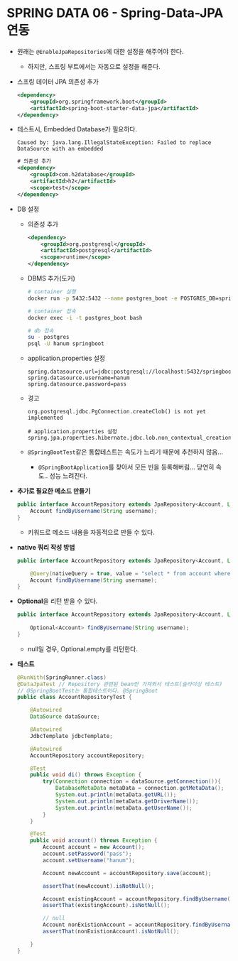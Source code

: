 # SPRING DATA 06 - Spring-Data-JPA 연동

* 원래는 `@EnableJpaRepositories`에 대한 설정을 해주어야 한다.
  * 하지만, 스프링 부트에서는 자동으로 설정을 해준다.

* 스프링 데이터 JPA 의존성 추가

  ```xml
  <dependency>
      <groupId>org.springframework.boot</groupId>
      <artifactId>spring-boot-starter-data-jpa</artifactId>
  </dependency>
  ```

* 테스트시, Embedded Database가 필요하다.

  ```
  Caused by: java.lang.IllegalStateException: Failed to replace DataSource with an embedded 
  ```

  ```xml
  # 의존성 추가
  <dependency>
      <groupId>com.h2database</groupId>
      <artifactId>h2</artifactId>
      <scope>test</scope>
  </dependency>
  ```

* DB 설정

  * 의존성 추가

    ```xml
    <dependency>
        <groupId>org.postgresql</groupId>
        <artifactId>postgresql</artifactId>
        <scope>runtime</scope>
    </dependency>
    ```

  * DBMS 추가(도커)

    ```bash
    # container 실행
    docker run -p 5432:5432 --name postgres_boot -e POSTGRES_DB=springboot -e POSTGRES_USER=hanum -e POSTGRES_PASSWORD=pass -d postgres
    
    # container 접속
    docker exec -i -t postgres_boot bash
    
    # db 접속
    su - postgres
    psql -U hanum springboot
    ```

  * application.properties 설정

    ```
    spring.datasource.url=jdbc:postgresql://localhost:5432/springboot
    spring.datasource.username=hanum
    spring.datasource.password=pass
    ```

  * 경고

    ```
    org.postgresql.jdbc.PgConnection.createClob() is not yet implemented
    ```

    ```
    # application.properties 설정
    spring.jpa.properties.hibernate.jdbc.lob.non_contextual_creation=true
    ```

  * `@SpringBootTest`같은 통합테스트는 속도가 느리기 때문에 추천하지 않음...

    * `@SpringBootApplication`를 찾아서 모든 빈을 등록해버림... 당연히 속도.. 성능 느려진다.

* **추가로 필요한 메소드 만들기**

  ```java
  public interface AccountRepository extends JpaRepository<Account, Long> {
      Account findByUsername(String username);
  }
  ```

  * 키워드로 메소드 내용을 자동적으로 만들 수 있다.

* **native 쿼리 작성 방법**

  ```java
  public interface AccountRepository extends JpaRepository<Account, Long> {
  
      @Query(nativeQuery = true, value = "select * from account where username = '{0}'")
      Account findByUsername(String username);
  }
  ```

* **Optional**을 리턴 받을 수 있다.

  ```java
  public interface AccountRepository extends JpaRepository<Account, Long> {
      
      Optional<Account> findByUsername(String username);
  }
  ```

  * null일 경우, Optional.empty를 리턴한다.

* **테스트**

  ```java
  @RunWith(SpringRunner.class)
  @DataJpaTest // Repository 관련된 bean만 가져와서 테스트(슬라이싱 테스트)
  // @SpringBootTest는 통합테스트이다. @SpringBoot
  public class AccountRepositoryTest {
  
      @Autowired
      DataSource dataSource;
  
      @Autowired
      JdbcTemplate jdbcTemplate;
  
      @Autowired
      AccountRepository accountRepository;
  
      @Test
      public void di() throws Exception {
          try(Connection connection = dataSource.getConnection()){
              DatabaseMetaData metaData = connection.getMetaData();
              System.out.println(metaData.getURL());
              System.out.println(metaData.getDriverName());
              System.out.println(metaData.getUserName());
          }
      }
  
      @Test
      public void account() throws Exception {
          Account account = new Account();
          account.setPassword("pass");
          account.setUsername("hanum");
  
          Account newAccount = accountRepository.save(account);
  
          assertThat(newAccount).isNotNull();
  
          Account existingAccount = accountRepository.findByUsername(newAccount.getUsername());
          assertThat(existingAccount).isNotNull();
  
          // null
          Account nonExistionAccount = accountRepository.findByUsername("hhhh");
          assertThat(nonExistionAccount).isNotNull();
  
      }
  }
  ```